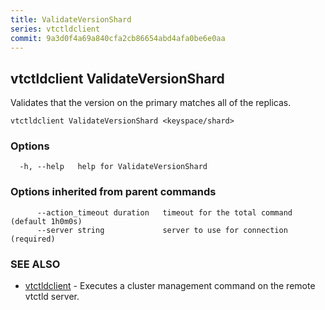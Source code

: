 ```yaml
---
title: ValidateVersionShard
series: vtctldclient
commit: 9a3d0f4a69a840cfa2cb86654abd4afa0be6e0aa
---
```

## vtctldclient ValidateVersionShard

Validates that the version on the primary matches all of the replicas.

```
vtctldclient ValidateVersionShard <keyspace/shard>
```

### Options

```
  -h, --help   help for ValidateVersionShard
```

### Options inherited from parent commands

```
      --action_timeout duration   timeout for the total command (default 1h0m0s)
      --server string             server to use for connection (required)
```

### SEE ALSO

* [vtctldclient](../)	 - Executes a cluster management command on the remote vtctld server.

